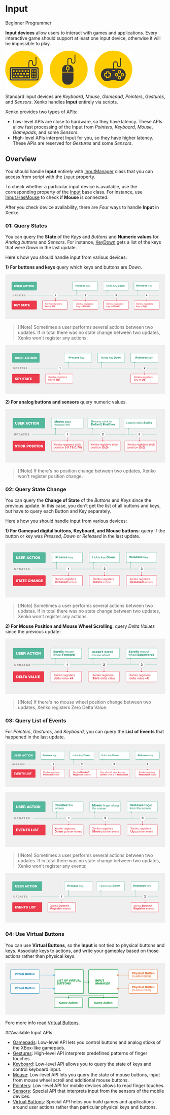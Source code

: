 # Input

<span class="label label-doc-level">Beginner</span>
<span class="label label-doc-audience">Programmer</span>

**Input devices** allow users to interact with games and applications.
Every interactive game should support at least one input device, otherwise it will be impossible to play.

![Input Devices](media/input-device-icons.png)

Standard input devices are _Keyboard_, _Mouse_, _Gamepad_, _Pointers_, _Gestures_, and _Sensors_.
Xenko handles **Input** entirely via scripts.

Xenko provides two types of APIs:
* Low-level APIs are close to hardware, so they have latency.
These APIs allow fast processing of the Input from _Pointers_, _Keyboard_, _Mouse_, _Gamepads_, and some _Sensors_.
* High-level APIs interpret Input for you, so they have higher latency.
These APis are reserved for _Gestures_ and some _Sensors_.

## Overview
You should handle **Input** entirely with [InputManager](xref="SiliconStudio.Xenko.Input.InputManager') class that you can access from script with the `Input` property.

To check whether a particular input device is available,
use the corresponding property of the [Input](xref="SiliconStudio.Xenko.Input.InputManager") base class.
For instance, use [Input.HasMouse](xref="SiliconStudio.Xenko.Input.InputManager.HasMouse") to check if **Mouse** is connected.

After you check device availability, there are _Four_ ways to handle **Input** in Xenko.

### 01: Query States
You can query the **State** of the _Keys_ and _Buttons_ and **Numeric values** for _Analog buttons_ and _Sensors_.
For instance, [KeyDown](xref="SiliconStudio.Xenko.Input.InputManager.KeyDown") gets a list of the keys that were _Down_ in the last update.

Here's how you should handle input from various devices:

**1) For buttons and keys** query which keys and buttons are _Down_.

![Query Key States](media/index-state-one-action-between-updates.png)

> [!Note] Sometimes a user performs several actions between two updates. If in total there was no state change between two updates, Xenko won't register any actions:

![Several Actions between Updates](media/index-state-several-actions-between-updates.png)

**2) For analog buttons and sensors** query numeric values.

![Position of Analog Sticks](media/index-state-analog-stick-position.png)

> [!Note] If there's no position change between two updates, Xenko won't register position change.

### 02: Query State Change
You can query the **Change of State** of the _Buttons_ and _Keys_ since the previous update.
In this case, you don't get the list of all buttons and keys, but have to query each Button and Key separately.

Here's how you should handle input from various devices:

**1) For Gamepad digital buttons, Keyboard, and Mouse buttons**: query if the button or key was _Pressed_, _Down_ or _Released_ in the last update.

![Query Key State Change](media/index-state-change-one-action-between-updates.png)

> [!Note] Sometimes a user performs several actions between two updates. If in total there was no state change between two updates, Xenko won't register any actions.

**2) For Mouse Position and Mouse Wheel Scrolling**: query _Delta Values_ since the previous update:

![Mouse Wheel Delta](media/index-state-change-mouse-wheel-scroll.png)

> [!Note] If there's no mouse wheel position change between two updates, Xenko registers Zero Delta Value.

### 03: Query List of Events
For _Pointers_, _Gestures_, and _Keyboard_, you can query the **List of Events** that happened in the last update.

![Query Events List](media/index-events-list-one-action-between-updates.png)

![Query Pointer Events List](media/index-pointer-events-list-one-action-between-updates.png)

> [!Note] Sometimes a user performs several actions between two updates. If in total there was no state change between two updates, Xenko won't register any events:

![Several Actions between Update](media/index-events-list-several-actions-between-updates.png)

### 04: Use Virtual Buttons
You can use **Virtual Buttons**, so the **Input** is not tied to physical buttons and keys.
Associate keys to actions, and write your gameplay based on those actions rather than physical keys.

![Virtual Buttons](media/index-how-virtual-button-work.png)

Fore more info read [Vritual Buttons](virtual-buttons.md).

##Available Input APIs
* [Gamepads](gamepads.md): Low-level API lets you control buttons and analog sticks of the XBox-like gamepads.
* [Gestures](gestures.md): High-level API interprets predefined patterns of finger touches.
* [Keyboard](keyboard.md): Low-level API allows you to query the state of keys and control keyboard input.
* [Mouse](mouse.md): Low-level API lets you query the state of mouse buttons, input from mouse wheel scroll and additional mouse buttons.
* [Pointers](pointers.md): Low-level API for mobile devices allows to read finger touches.
* [Sensors](sensors.md): Special API that interprets input from the sensors of the mobile devices.
* [Virtual Buttons](virtual-buttons.md): Special API helps you build games and applications around user actions rather than particular physical keys and buttons.
